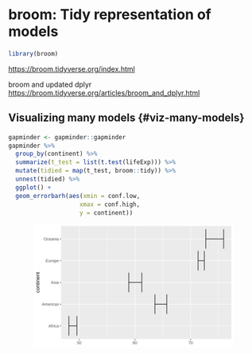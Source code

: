 


# broom: Tidy representation of models


```r
library(broom)
```

https://broom.tidyverse.org/index.html  

broom and updated dplyr  https://broom.tidyverse.org/articles/broom_and_dplyr.html  


## Visualizing many models  {#viz-many-models}


```r
gapminder <- gapminder::gapminder
gapminder %>% 
  group_by(continent) %>% 
  summarize(t_test = list(t.test(lifeExp))) %>% 
  mutate(tidied = map(t_test, broom::tidy)) %>%
  unnest(tidied) %>% 
  ggplot() + 
  geom_errorbarh(aes(xmin = conf.low,
                    xmax = conf.high,
                    y = continent))
```

<img src="broom_files/figure-html/unnamed-chunk-3-1.svg" width="80%" style="display: block; margin: auto;" />

